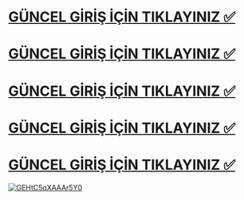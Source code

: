 # [GÜNCEL GİRİŞ İÇİN TIKLAYINIZ ✅](https://bahis.com/)
# [GÜNCEL GİRİŞ İÇİN TIKLAYINIZ ✅](https://bahis.com/)
# [GÜNCEL GİRİŞ İÇİN TIKLAYINIZ ✅](https://bahis.com/)
# [GÜNCEL GİRİŞ İÇİN TIKLAYINIZ ✅](https://bahis.com/)
# [GÜNCEL GİRİŞ İÇİN TIKLAYINIZ ✅](https://bahis.com/)

[![GEHtC5qXAAAr5Y0](https://github.com/user-attachments/assets/fdc1bf8d-1758-4540-b5b0-28d00ad269a9)](https://bahis.com/)

